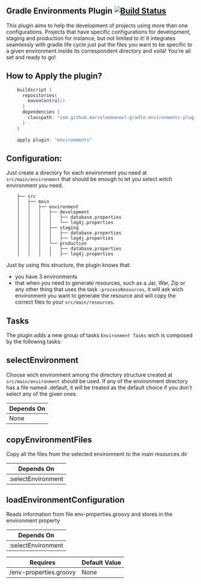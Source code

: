 Gradle Environments Plugin [![Build Status](https://travis-ci.org/marceloemanoel/gradle-environments-plugin.png)](https://travis-ci.org/marceloemanoel/gradle-environments-plugin)
--------------------------
This plugin aims to help the development of projects using more than one configurations. 
Projects that have specific configurations for development, staging and production for instance, 
but not limited to it! It integrates seamlessly with gradle life cycle just put the files you want 
to be specific to a given environment inside its correspondent directory and voilá! You're all set
and ready to go!


How to Apply the plugin?
------------------------

```groovy
    buildscript {
      repositories{
        mavenCentral()
      }
      dependencies {
        classpath: "com.github.marceloemanoel:gradle-environments-plugin:0.1"
      }
    }
    
    apply plugin: "environments"
```

Configuration:
--------------

Just create a directory for each environment you need at `src/main/environment` that should be
enough to let you select witch environment you need. 

```shell
    ├── src
    │   ├── main
    │   │   ├── environment
    │   │   │   ├── development
    │   │   │   │   ├── database.properties
    │   │   │   │   └── log4j.properties
    │   │   │   ├── staging
    │   │   │   │   ├── database.properties
    │   │   │   │   ├── log4j.properties
    │   │   │   └── production
    │   │   │   │   ├── database.properties
    │   │   │   │   ├── log4j.properties
```

Just by using this structure, the plugin knows that:
 * you have 3 environments 
 * that when you need to generate resources, such as a Jar, War, Zip or any other thing that uses the task `:processResources`,
      it will ask wich environment you want to generate the resource and will copy the correct files to your 
     `src/main/resources`.

Tasks
-----

The plugin adds a new group of tasks `Environment Tasks` wich is composed by the following tasks:

selectEnvironment
----------------- 
Choose wich environment among the directory structure created at `src/main/environment` should be used.
If any of the environment directory has a file named .default, it will be treated as the default choice
if you don't select any of the given ones. 

<table>
    <thead>
        <tr><th>Depends On</th><tr>
    </thead>
    <tbody>
        <tr><td>None</td></tr>
    </tbody>
</table>

copyEnvironmentFiles
-------------------- 
Copy all the files from the selected environment to the main resources dir

<table>
    <thead>
        <tr><th>Depends On</th><tr>
    </thead>
    <tbody>
        <tr><td>:selectEnvironment</td></tr>
    </tbody>
</table>


loadEnvironmentConfiguration
---------------------------- 
Reads information from file env-properties.groovy and stores in the environment property

<table>
    <thead>
        <tr><th>Depends On</th><tr>
    </thead>
    <tbody>
        <tr><td>:selectEnvironment</td></tr>
    </tbody>
</table>

<table>
    <thead>
        <tr>
            <th>Requires</th>
            <th>Default Value</th>
        <tr>
    </thead>
    <tbody>
        <tr>
            <td>/env-properties.groovy</td>
            <td>None</td>
        </tr>
    </tbody>
</table>


